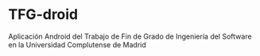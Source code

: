 TFG-droid
=========

Aplicación Android del Trabajo de Fin de Grado de Ingeniería del Software en la Universidad Complutense de Madrid


